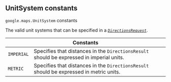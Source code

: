 <h2 id="UnitSystem"> UnitSystem constants </h2><p>
<code><span itemprop="path">google.maps</span>.<span itemprop="name">UnitSystem</span></code>
constants
</p><p>The valid unit systems that can be specified in a <i><code><a href="https://github.com/amenadiel/google-maps-documentation/blob/master/docs/DirectionsRequest.md">DirectionsRequest</a></code></i>.</p><div class="devsite-table-wrapper"><table class="constants responsive" summary="UnitSystem constants">
<thead>
<tr><th colspan="2">Constants</th>
</tr></thead>
<tbody>
<tr id="UnitSystem.IMPERIAL">
<td><code><span>IMPERIAL</span></code></td>
<td>Specifies that distances in the <code><span>DirectionsResult</span></code> should be expressed in imperial units.</td>
</tr>
<tr id="UnitSystem.METRIC">
<td><code><span>METRIC</span></code></td>
<td>Specifies that distances in the <code><span>DirectionsResult</span></code> should be expressed in metric units.</td>
</tr>
</tbody>
</table></div>